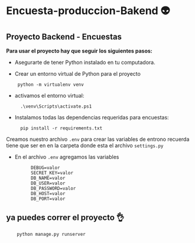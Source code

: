 # Encuesta-produccion-Bakend :alien:
## Proyecto Backend - Encuestas

**Para usar el proyecto hay que seguir los siguientes pasos:**


- Asegurarte de tener Python instalado en tu computadora.

-  Crear un entorno virtual de Python para el proyecto 

		python -m virtualenv venv

- activamos el entorno virtual:

		.\venv\Scripts\activate.ps1

- Instalamos todas las dependencias requeridas para encuestas:

		pip install -r requirements.txt

Creamos nuestro archivo `.env` para crear las variables de entrono recuerda tiene que ser en en la carpeta donde esta el archivo `settings.py`

- En el archivo `.env` agregamos las variables


			DEBUG=valor
			SECRET_KEY=valor
			DB_NAME=valor
			DB_USER=valor
			DB_PASSWORD=valor
			DB_HOST=valor
			DB_PORT=valor

## ya puedes correr el proyecto :ok_hand:

		python manage.py runserver
